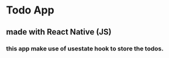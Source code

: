 # Todo App
## made with React Native (JS)
### this app make use of usestate hook to store the todos.
